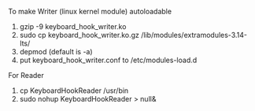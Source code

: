 To make Writer (linux kernel module) autoloadable

1. gzip -9 keyboard_hook_writer.ko
2. sudo cp keyboard_hook_writer.ko.gz /lib/modules/extramodules-3.14-lts/
3. depmod (default is -a)
4. put keyboard_hook_writer.conf to /etc/modules-load.d

For Reader

1. cp KeyboardHookReader /usr/bin
2. sudo nohup KeyboardHookReader > null&
